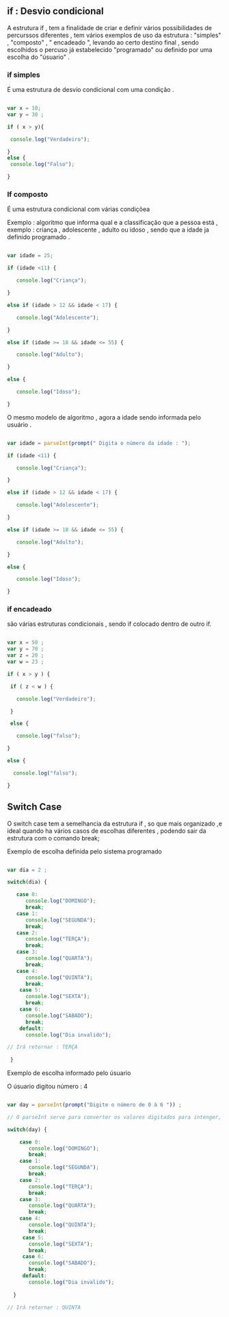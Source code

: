 

## if : Desvio condicional

<p> A estrutura if , tem a finalidade de criar e definir vários possibilidades de percurssos diferentes , tem vários exemplos de uso da estrutura : "simples" , "composto" , " encadeado ", levando ao certo destino final ,  sendo escolhidos o percuso já estabelecido "programado" ou definido por uma escolha do "úsuario"  . </p>

### if simples 

<p> É uma estrutura de desvio condicional com uma condição .</p>

```javascript 

var x = 10;
var y = 30 ;

if ( x > y){

 console.log("Verdadeiro");

}
else {
 console.log("Falso");

}

```

### If composto

<p> É uma estrutura condicional com várias condiçõea </p>

<p> Exemplo : algoritmo que informa qual e a classificação que a pessoa está , exemplo :  criança , adolescente , adulto ou idoso , sendo que a idade ja definido programado .  </p>

```Javascript 

var idade = 25;

if (idade <11) {

   console.log("Criança");

}

else if (idade > 12 && idade < 17) {

   console.log("Adolescente");

}

else if (idade >= 18 && idade <= 55) {

   console.log("Adulto");

}

else {

   console.log("Idoso");

}

```


<p> O mesmo modelo de algoritmo ,  agora a idade sendo informada pelo usuário . </p>

```Javascript 

var idade = parseInt(prompt(" Digita o número da idade : ");

if (idade <11) {

   console.log("Criança");

}

else if (idade > 12 && idade < 17) {

   console.log("Adolescente");

}

else if (idade >= 18 && idade <= 55) {

   console.log("Adulto");

}

else {

   console.log("Idoso");

}

```

### if encadeado 

<p> são várias estruturas condicionais , sendo if colocado dentro de outro if. </p>


```javascript 

var x = 50 ;
var y = 70 ;
var z = 20 ; 
var w = 23 ;

if ( x > y ) {

 if ( z < w ) {

   console.log("Verdadeiro");

 }

 else {

   console.log("falso");

}

else {

  console.log("falso");

}

```
    



## Switch Case

<p> O switch case tem a semelhancia da estrutura if 
, so que mais organizado ,e ideal quando ha vários casos de escolhas diferentes , podendo sair da estrutura  com o comando break; </p>  


<p> Exemplo de escolha definida pelo sistema programado </p>



```Javascript 

var dia = 2 ; 

switch(dia) {

   case 0:
      console.log("DOMINGO");
      break;
   case 1:
      console.log("SEGUNDA");
      break;
   case 2:
      console.log("TERÇA");
      break;
   case 3:
      console.log("QUARTA");
      break;
   case 4:
      console.log("QUINTA");
      break;
    case 5:
      console.log("SEXTA");
      break;
    case 6:
      console.log("SABADO");
      break;
    default:
      console.log("Dia invalido");

// Irá retornar : TERÇA
    
 }

```

<p> Exemplo de escolha informado pelo úsuario </p>
 
<p> O úsuario digitou número : 4 </p>

```javascript 

var day = parseInt(prompt("Digite o número de 0 á 6 ")) ;

// O parseInt serve para converter os valores digitados para intenger, que significa números inteiroa .

switch(day) {

    case 0:
       console.log("DOMINGO");
       break;
    case 1:
       console.log("SEGUNDA");
       break;
    case 2:
       console.log("TERÇA");
       break;
    case 3:
       console.log("QUARTA");
       break;
    case 4:
       console.log("QUINTA");
       break;
     case 5:
       console.log("SEXTA");
       break;
     case 6:
       console.log("SABADO");
       break;
     default:
       console.log("Dia invalido");
     
  }

// Irá retornar : QUINTA 

```